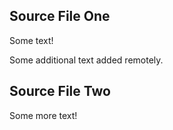 ## Source File One

Some text!

Some additional text added remotely.
## Source File Two

Some more text!
